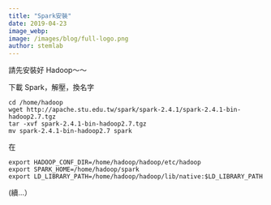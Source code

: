 ```yaml
---
title: "Spark安裝"
date: 2019-04-23
image_webp: 
image: /images/blog/full-logo.png
author: stemlab
---
```


請先安裝好 Hadoop～～

下載 Spark，解壓，換名字

```
cd /home/hadoop
wget http://apache.stu.edu.tw/spark/spark-2.4.1/spark-2.4.1-bin-hadoop2.7.tgz
tar -xvf spark-2.4.1-bin-hadoop2.7.tgz
mv spark-2.4.1-bin-hadoop2.7 spark
```

在

```
export HADOOP_CONF_DIR=/home/hadoop/hadoop/etc/hadoop
export SPARK_HOME=/home/hadoop/spark
export LD_LIBRARY_PATH=/home/hadoop/hadoop/lib/native:$LD_LIBRARY_PATH
```

(續…）